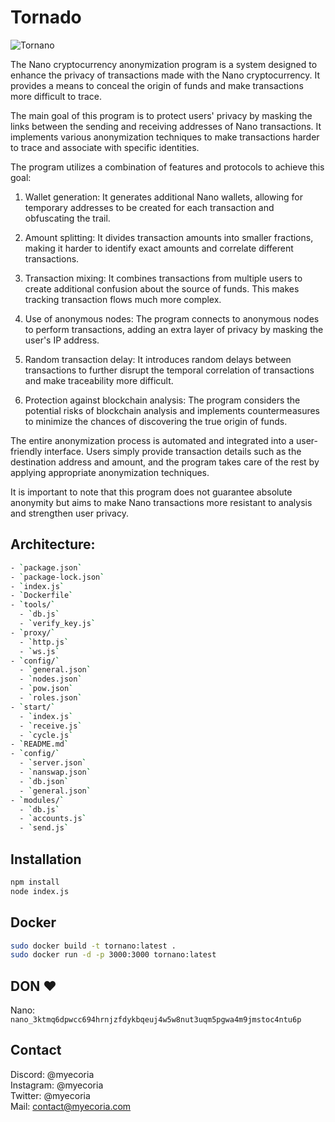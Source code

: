 # Tornado
![Tornano](backend/data/img/tornano1-removebg-preview.png)

The Nano cryptocurrency anonymization program is a system designed to enhance the privacy of transactions made with the Nano cryptocurrency. It provides a means to conceal the origin of funds and make transactions more difficult to trace.

The main goal of this program is to protect users' privacy by masking the links between the sending and receiving addresses of Nano transactions. It implements various anonymization techniques to make transactions harder to trace and associate with specific identities.

The program utilizes a combination of features and protocols to achieve this goal:

1. Wallet generation: It generates additional Nano wallets, allowing for temporary addresses to be created for each transaction and obfuscating the trail.

2. Amount splitting: It divides transaction amounts into smaller fractions, making it harder to identify exact amounts and correlate different transactions.

3. Transaction mixing: It combines transactions from multiple users to create additional confusion about the source of funds. This makes tracking transaction flows much more complex.

4. Use of anonymous nodes: The program connects to anonymous nodes to perform transactions, adding an extra layer of privacy by masking the user's IP address.

5. Random transaction delay: It introduces random delays between transactions to further disrupt the temporal correlation of transactions and make traceability more difficult.

6. Protection against blockchain analysis: The program considers the potential risks of blockchain analysis and implements countermeasures to minimize the chances of discovering the true origin of funds.

The entire anonymization process is automated and integrated into a user-friendly interface. Users simply provide transaction details such as the destination address and amount, and the program takes care of the rest by applying appropriate anonymization techniques.

It is important to note that this program does not guarantee absolute anonymity but aims to make Nano transactions more resistant to analysis and strengthen user privacy.

## Architecture:

```bash
- `package.json`
- `package-lock.json`
- `index.js`
- `Dockerfile`
- `tools/`
  - `db.js`
  - `verify_key.js`
- `proxy/`
  - `http.js`
  - `ws.js`
- `config/`
  - `general.json`
  - `nodes.json`
  - `pow.json`
  - `roles.json`
- `start/`
  - `index.js`
  - `receive.js`
  - `cycle.js`
- `README.md`
- `config/`
  - `server.json`
  - `nanswap.json`
  - `db.json`
  - `general.json`
- `modules/`
  - `db.js`
  - `accounts.js`
  - `send.js`
```

## Installation
```bash
npm install
node index.js
```

## Docker
```bash
sudo docker build -t tornano:latest .
sudo docker run -d -p 3000:3000 tornano:latest 
```

## DON ❤️

Nano: `nano_3ktmq6dpwcc694hrnjzfdykbqeuj4w5w8nut3uqm5pgwa4m9jmstoc4ntu6p`

## Contact

Discord: @myecoria <br>
Instagram: @myecoria <br>
Twitter: @myecoria <br>
Mail: contact@myecoria.com <br>
